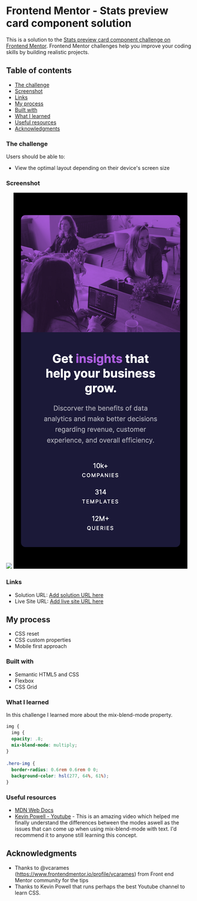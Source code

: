 # Frontend Mentor - Stats preview card component solution

This is a solution to the [Stats preview card component challenge on Frontend Mentor](https://www.frontendmentor.io/challenges/stats-preview-card-component-8JqbgoU62). Frontend Mentor challenges help you improve your coding skills by building realistic projects. 

## Table of contents

  - [The challenge](#the-challenge)
  - [Screenshot](#screenshot)
  - [Links](#links)
  - [My process](#my-process)
  - [Built with](#built-with)
  - [What I learned](#what-i-learned)
  - [Useful resources](#useful-resources)
  - [Acknowledgments](#acknowledgments)
  
### The challenge

Users should be able to:

  - View the optimal layout depending on their device's screen size

### Screenshot

![](./images/screenshot-desktop.png,)
![](./images/screenshot-mobile.png)

### Links

  - Solution URL: [Add solution URL here](https://www.frontendmentor.io/solutions/stats-preview-card-component-vLQ7aDGHiK)
  - Live Site URL: [Add live site URL here](https://fromlukdev.github.io/stats-preview-card-component/)

## My process

  - CSS reset
  - CSS custom properties
  - Mobile first approach

### Built with

  - Semantic HTML5 and CSS
  - Flexbox
  - CSS Grid

### What I learned

In this challenge I learned more about the mix-blend-mode property.

```css
img {
  img {
  opacity: .8;
  mix-blend-mode: multiply;
}

.hero-img {
  border-radius: 0.6rem 0.6rem 0 0;
  background-color: hsl(277, 64%, 61%);
}

```
### Useful resources

  - [MDN Web Docs](https://developer.mozilla.org/en-US/docs/Web/CSS/mix-blend-mode)
  - [Kevin Powell - Youtube](https://www.youtube.com/watch?v=TAA89nkEuhw) - This is an amazing video which helped me finally understand the differences between the modes aswell as the issues that can come up when using mix-blend-mode with text. I'd recommend it to anyone still learning this concept.

## Acknowledgments

  - Thanks to @vcarames (https://www.frontendmentor.io/profile/vcarames) from Front end Mentor community for the tips
  - Thanks to Kevin Powell that runs perhaps the best Youtube channel to learn CSS.